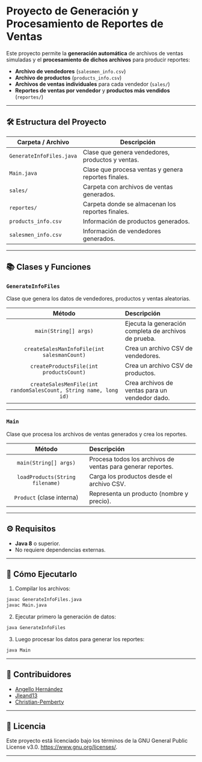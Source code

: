 # Proyecto de Generación y Procesamiento de Reportes de Ventas

Este proyecto permite la **generación automática** de archivos de ventas simuladas y el **procesamiento de dichos archivos** para producir reportes:

- **Archivo de vendedores** (`salesmen_info.csv`)
- **Archivo de productos** (`products_info.csv`)
- **Archivos de ventas individuales** para cada vendedor (`sales/`)
- **Reportes de ventas por vendedor** y **productos más vendidos** (`reportes/`)

---
## 🛠️ Estructura del Proyecto

| Carpeta / Archivo         | Descripción                                        |
|----------------------------|----------------------------------------------------|
| `GenerateInfoFiles.java`   | Clase que genera vendedores, productos y ventas.   |
| `Main.java`                | Clase que procesa ventas y genera reportes finales.|
| `sales/`                   | Carpeta con archivos de ventas generados.          |
| `reportes/`                | Carpeta donde se almacenan los reportes finales.   |
| `products_info.csv`        | Información de productos generados.                |
| `salesmen_info.csv`        | Información de vendedores generados.               |

---

## 📚 Clases y Funciones

### `GenerateInfoFiles`
Clase que genera los datos de vendedores, productos y ventas aleatorias.

| Método | Descripción |
|:------:|:------------|
| `main(String[] args)` | Ejecuta la generación completa de archivos de prueba. |
| `createSalesManInfoFile(int salesmanCount)` | Crea un archivo CSV de vendedores. |
| `createProductsFile(int productsCount)` | Crea un archivo CSV de productos. |
| `createSalesMenFile(int randomSalesCount, String name, long id)` | Crea archivos de ventas para un vendedor dado. |

---

### `Main`
Clase que procesa los archivos de ventas generados y crea los reportes.

| Método | Descripción |
|:------:|:------------|
| `main(String[] args)` | Procesa todos los archivos de ventas para generar reportes. |
| `loadProducts(String filename)` | Carga los productos desde el archivo CSV. |
| `Product` (clase interna) | Representa un producto (nombre y precio). |

---

## ⚙️ Requisitos

- **Java 8** o superior.
- No requiere dependencias externas.

---

## 🚀 Cómo Ejecutarlo

1. Compilar los archivos:

```bash
javac GenerateInfoFiles.java
javac Main.java
```
2. Ejecutar primero la generación de datos:

```bash
java GenerateInfoFiles
```
3. Luego procesar los datos para generar los reportes:
```bash
java Main
```
---

## 👥 Contribuidores

- [Angello Hernández](https://github.com/AngelloHernandez)
- [Jleand13](https://github.com/Jleand13)
- [Christian-Pemberty](https://github.com/Christian-Pemberty)

---

## 📄 Licencia
Este proyecto está licenciado bajo los términos de la GNU General Public License v3.0. <https://www.gnu.org/licenses/>.

---
